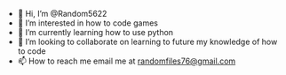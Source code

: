 - 👋 Hi, I’m @Random5622
- 👀 I’m interested in how to code games
- 🌱 I’m currently learning how to use python
- 💞️ I’m looking to collaborate on learning to future my knowledge of how to code
- 📫 How to reach me email me at randomfiles76@gmail.com

<!---
Random5622/Random5622 is a ✨ special ✨ repository because its `README.md` (this file) appears on your GitHub profile.
You can click the Preview link to take a look at your changes.
--->
